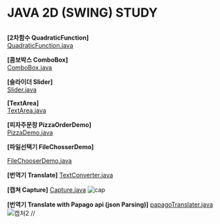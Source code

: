 # JAVA 2D (SWING) STUDY


## 
**[2차함수 QuadraticFunction]**  
[QuadraticFunction.java](https://github.com/JHPDEVS/java-study/blob/master/src/java2d/QuadraticFunction.java)

 
**[콤보박스 ComboBox]**  
[ComboBox.java](https://github.com/JHPDEVS/java-study/blob/master/src/java2d/ComboBox.java)


**[슬라이더 Slider]**  
[Slider.java](https://github.com/JHPDEVS/java-study/blob/master/src/java2d/Slider.java)

**[TextArea]**  
[TextArea.java](https://github.com/JHPDEVS/java-study/blob/master/src/java2d/TextArea.java)

**[피자주문창 PizzaOrderDemo]**  
[PizzaDemo.java](https://github.com/JHPDEVS/java-study/blob/master/src/java2d/PizzaDemo.java)


**[파일선택기 FileChosserDemo]**

[FileChooserDemo.java](https://github.com/JHPDEVS/java-study/blob/master/src/java2d/FileChooserDemo.java)

**[번역기 Translate]**
[TextConverter.java](https://github.com/JHPDEVS/java-study/blob/master/src/java2d/TextConverter.java)


**[캡쳐 Capture]**
[Capture.java](https://github.com/JHPDEVS/java-study/blob/master/src/java2d/Capture.java)
![cap](https://user-images.githubusercontent.com/30117732/111863147-17607400-899d-11eb-9528-fc5e5f54168a.PNG)

**[번역기 Translate with Papago api (json Parsing)]**
[papagoTranslater.java](https://github.com/JHPDEVS/java-study/blob/master/src/java2d/papagoTranslater.java)
![캡처2](https://user-images.githubusercontent.com/30117732/111863148-1891a100-899d-11eb-972d-4d89186ed886.PNG)
//

